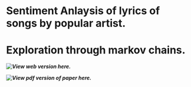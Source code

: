 # Sentiment Anlaysis of lyrics of songs by popular artist. 

# Exploration through markov chains.

_**![View web version here]("https://arnavd96.github.io/songs-sentiment-analysis/").**_

_**![View pdf version of paper here]("https://arnavd96.github.io/songs-sentiment-analysis/Project_Paper_notebook.pdf").**_ 
